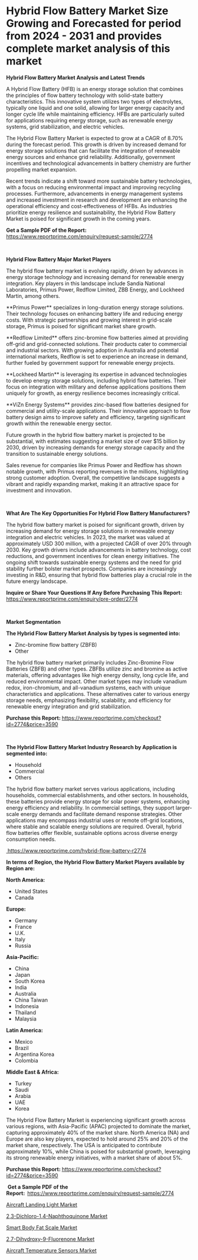 <p><h1>Hybrid Flow Battery Market Size Growing and Forecasted for period from 2024 - 2031 and provides complete market analysis of this market</h1></p><p><strong>Hybrid Flow Battery Market Analysis and Latest Trends</strong></p>
<p><p>A Hybrid Flow Battery (HFB) is an energy storage solution that combines the principles of flow battery technology with solid-state battery characteristics. This innovative system utilizes two types of electrolytes, typically one liquid and one solid, allowing for larger energy capacity and longer cycle life while maintaining efficiency. HFBs are particularly suited for applications requiring energy storage, such as renewable energy systems, grid stabilization, and electric vehicles.</p><p>The Hybrid Flow Battery Market is expected to grow at a CAGR of 8.70% during the forecast period. This growth is driven by increased demand for energy storage solutions that can facilitate the integration of renewable energy sources and enhance grid reliability. Additionally, government incentives and technological advancements in battery chemistry are further propelling market expansion.</p><p>Recent trends indicate a shift toward more sustainable battery technologies, with a focus on reducing environmental impact and improving recycling processes. Furthermore, advancements in energy management systems and increased investment in research and development are enhancing the operational efficiency and cost-effectiveness of HFBs. As industries prioritize energy resilience and sustainability, the Hybrid Flow Battery Market is poised for significant growth in the coming years.</p></p>
<p><strong>Get a Sample PDF of the Report:&nbsp;</strong> <a href="https://www.reportprime.com/enquiry/request-sample/2774">https://www.reportprime.com/enquiry/request-sample/2774</a></p>
<p>&nbsp;</p>
<p><strong>Hybrid Flow Battery Major Market Players</strong></p>
<p><p>The hybrid flow battery market is evolving rapidly, driven by advances in energy storage technology and increasing demand for renewable energy integration. Key players in this landscape include Sandia National Laboratories, Primus Power, Redflow Limited, ZBB Energy, and Lockheed Martin, among others.</p><p>**Primus Power** specializes in long-duration energy storage solutions. Their technology focuses on enhancing battery life and reducing energy costs. With strategic partnerships and growing interest in grid-scale storage, Primus is poised for significant market share growth.</p><p>**Redflow Limited** offers zinc-bromine flow batteries aimed at providing off-grid and grid-connected solutions. Their products cater to commercial and industrial sectors. With growing adoption in Australia and potential international markets, Redflow is set to experience an increase in demand, further fueled by government support for renewable energy projects.</p><p>**Lockheed Martin** is leveraging its expertise in advanced technologies to develop energy storage solutions, including hybrid flow batteries. Their focus on integration with military and defense applications positions them uniquely for growth, as energy resilience becomes increasingly critical.</p><p>**ViZn Energy Systems** provides zinc-based flow batteries designed for commercial and utility-scale applications. Their innovative approach to flow battery design aims to improve safety and efficiency, targeting significant growth within the renewable energy sector. </p><p>Future growth in the hybrid flow battery market is projected to be substantial, with estimates suggesting a market size of over $15 billion by 2030, driven by increasing demands for energy storage capacity and the transition to sustainable energy solutions.</p><p>Sales revenue for companies like Primus Power and Redflow has shown notable growth, with Primus reporting revenues in the millions, highlighting strong customer adoption. Overall, the competitive landscape suggests a vibrant and rapidly expanding market, making it an attractive space for investment and innovation.</p></p>
<p>&nbsp;</p>
<p><strong>What Are The Key Opportunities For Hybrid Flow Battery Manufacturers?</strong></p>
<p><p>The hybrid flow battery market is poised for significant growth, driven by increasing demand for energy storage solutions in renewable energy integration and electric vehicles. In 2023, the market was valued at approximately USD 300 million, with a projected CAGR of over 20% through 2030. Key growth drivers include advancements in battery technology, cost reductions, and government incentives for clean energy initiatives. The ongoing shift towards sustainable energy systems and the need for grid stability further bolster market prospects. Companies are increasingly investing in R&D, ensuring that hybrid flow batteries play a crucial role in the future energy landscape.</p></p>
<p><strong>Inquire or Share Your Questions If Any Before Purchasing This Report:</strong> <a href="https://www.reportprime.com/enquiry/pre-order/2774">https://www.reportprime.com/enquiry/pre-order/2774</a></p>
<p>&nbsp;</p>
<p><strong>Market Segmentation</strong></p>
<p><strong>The Hybrid Flow Battery Market Analysis by types is segmented into:</strong></p>
<p><ul><li>Zinc-bromine flow battery (ZBFB)</li><li>Other</li></ul></p>
<p><p>The hybrid flow battery market primarily includes Zinc-Bromine Flow Batteries (ZBFB) and other types. ZBFBs utilize zinc and bromine as active materials, offering advantages like high energy density, long cycle life, and reduced environmental impact. Other market types may include vanadium redox, iron-chromium, and all-vanadium systems, each with unique characteristics and applications. These alternatives cater to various energy storage needs, emphasizing flexibility, scalability, and efficiency for renewable energy integration and grid stabilization.</p></p>
<p><strong>Purchase this Report:&nbsp;</strong><a href="https://www.reportprime.com/checkout?id=2774&price=3590">https://www.reportprime.com/checkout?id=2774&price=3590</a></p>
<p>&nbsp;</p>
<p><strong>The Hybrid Flow Battery Market Industry Research by Application is segmented into:</strong></p>
<p><ul><li>Household</li><li>Commercial</li><li>Others</li></ul></p>
<p><p>The hybrid flow battery market serves various applications, including households, commercial establishments, and other sectors. In households, these batteries provide energy storage for solar power systems, enhancing energy efficiency and reliability. In commercial settings, they support larger-scale energy demands and facilitate demand response strategies. Other applications may encompass industrial uses or remote off-grid locations, where stable and scalable energy solutions are required. Overall, hybrid flow batteries offer flexible, sustainable options across diverse energy consumption needs.</p></p>
<p><a href="https://www.reportprime.com/hybrid-flow-battery-r2774">&nbsp;https://www.reportprime.com/hybrid-flow-battery-r2774</a></p>
<p><strong>In terms of Region, the Hybrid Flow Battery Market Players available by Region are:</strong></p>
<p>
    <p> <strong> North America: </strong>
        <ul>
            <li>United States</li>
            <li>Canada</li>
        </ul>
        </p> 
    <p> <strong> Europe: </strong>
        <ul>
            <li>Germany</li>
            <li>France</li>
            <li>U.K.</li>
            <li>Italy</li>
            <li>Russia</li>
        </ul>
        </p> 
    <p> <strong> Asia-Pacific: </strong>
        <ul>
            <li>China</li>
            <li>Japan</li>
            <li>South Korea</li>
            <li>India</li>
            <li>Australia</li>
            <li>China Taiwan</li>
            <li>Indonesia</li>
            <li>Thailand</li>
            <li>Malaysia</li>
        </ul>
        </p> 
    <p> <strong> Latin America: </strong>
        <ul>
            <li>Mexico</li>
            <li>Brazil</li>
            <li>Argentina Korea</li>
            <li>Colombia</li>
        </ul>
        </p> 
    <p> <strong> Middle East & Africa: </strong>
        <ul>
            <li>Turkey</li>
            <li>Saudi</li>
            <li>Arabia</li>
            <li>UAE</li>
            <li>Korea</li>
        </ul>
    </p>
    </p>
<p><p>The Hybrid Flow Battery Market is experiencing significant growth across various regions, with Asia-Pacific (APAC) projected to dominate the market, capturing approximately 40% of the market share. North America (NA) and Europe are also key players, expected to hold around 25% and 20% of the market share, respectively. The USA is anticipated to contribute approximately 10%, while China is poised for substantial growth, leveraging its strong renewable energy initiatives, with a market share of about 5%.</p></p>
<p><strong>Purchase this Report: </strong><a href="https://www.reportprime.com/checkout?id=2774&price=3590">https://www.reportprime.com/checkout?id=2774&price=3590</a></p>
<p>&nbsp;<strong>Get a Sample PDF of the Report:&nbsp;&nbsp;</strong><a href="https://www.reportprime.com/enquiry/request-sample/2774">https://www.reportprime.com/enquiry/request-sample/2774</a></p>
<p><strong></strong></p>
<p><p><a href="https://www.linkedin.com/pulse/future-aircraft-landing-light-market-global-forecast-trends-jsfie?trackingId=LxiM%2FU3cQ0m1JcDDq30bKQ%3D%3D">Aircraft Landing Light Market</a></p><p><a href="https://issuu.com/reportprime-2/docs/23-dichloro-14-naphthoquinone-marke_f5cf01b94b725c">2,3-Dichloro-1,4-Naphthoquinone Market</a></p><p><a href="https://github.com/wwwkeltoum/Market-Research-Report-List-4/blob/main/smart-body-fat-scale-market.md">Smart Body Fat Scale Market</a></p><p><a href="https://issuu.com/reportprime-2/docs/27-dihydroxy-9-fluorenone-market-si_2deac704907141">2,7-Dihydroxy-9-Fluorenone Market</a></p><p><a href="https://www.linkedin.com/pulse/aircraft-temperature-sensors-market-research-report-forecast-numqe?trackingId=sJ6f9OctR8yQ%2Ffy56Er9yw%3D%3D">Aircraft Temperature Sensors Market</a></p></p>